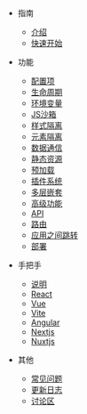 - 指南
  - [介绍](/)
  - [快速开始](zh-cn/start)

- 功能
  - [配置项](zh-cn/configure)
  - [生命周期](zh-cn/life-cycles)
  - [环境变量](zh-cn/env)
  - [JS沙箱](zh-cn/sandbox)
  - [样式隔离](zh-cn/scopecss)
  - [元素隔离](zh-cn/dom-scope)
  - [数据通信](zh-cn/data)
  - [静态资源](zh-cn/static-source)
  - [预加载](zh-cn/prefetch)
  - [插件系统](zh-cn/plugins)
  - [多层嵌套](zh-cn/nest)
  - [高级功能](zh-cn/advanced)
  - [API](zh-cn/api)
  - [路由](zh-cn/route)
  - [应用之间跳转](zh-cn/jump)
  - [部署](zh-cn/deploy)

- 手把手
  - [说明](zh-cn/framework/introduce)
  - [React](zh-cn/framework/react)
  - [Vue](zh-cn/framework/vue)
  - [Vite](zh-cn/framework/vite)
  - [Angular](zh-cn/framework/angular)
  - [Nextjs](zh-cn/framework/nextjs)
  - [Nuxtjs](zh-cn/framework/nuxtjs)

- 其他
  - [常见问题](zh-cn/questions)
  - [更新日志](zh-cn/changelog)
  - [讨论区](zh-cn/chat)

